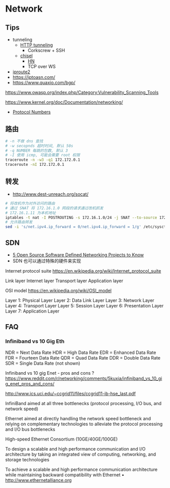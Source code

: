 # Network

## Tips
* tunneling
  * [HTTP tunneling](https://wiki.archlinux.org/index.php/HTTP_tunneling)
    * Corkscrew + SSH
  * [chisel](https://github.com/jpillora/chisel)
    * [HN](https://news.ycombinator.com/item?id=13957242)
    * TCP over WS
* [iproute2](https://pkgs.alpinelinux.org/contents?branch=v3.6&name=iproute2&arch=x86_64&repo=main)
* https://iptoasn.com/
* https://www.quaxio.com/bgp/


https://www.owasp.org/index.php/Category:Vulnerability_Scanning_Tools

https://www.kernel.org/doc/Documentation/networking/


* [Protocol Numbers](https://www.iana.org/assignments/protocol-numbers/protocol-numbers.xhtml)

## 路由
```bash
# -n 不做 dns 查找
# -w secopnds 超时时间, 默认 50s
# -q NUMBER 每跳的包数, 默认 3
# -I 使用 icmp, 可能会需要 root 权限
traceroute -n -w3 -q1 172.172.0.1
traceroute -nI 172.172.0.1
```

## 转发

* http://www.dest-unreach.org/socat/

```bash
# 将改机作为对外访问的路由
# 通过 SNAT 将 172.16.1.0 网段的请求通过改机抓发
# 172.16.1.11 为本机地址
iptables -t nat -I POSTROUTING -s 172.16.1.0/24 -j SNAT --to-source 172.16.1.11
# 允许路由转发
sed -i 's/net.ipv4.ip_forward = 0/net.ipv4.ip_forward = 1/g' /etc/sysctl.conf;sysctl -p
```

## SDN
* [5 Open Source Software Defined Networking Projects to Know](https://www.linux.com/news/open-cloud-report/2016/5-open-source-software-defined-networking-projects-know)
* SDN 也可以通过特殊的硬件来实现


Internet protocol suite
https://en.wikipedia.org/wiki/Internet_protocol_suite

Link layer
Internet layer
Transport layer
Application layer


OSI model
https://en.wikipedia.org/wiki/OSI_model

Layer 1: Physical Layer
Layer 2: Data Link Layer
Layer 3: Network Layer
Layer 4: Transport Layer
Layer 5: Session Layer
Layer 6: Presentation Layer
Layer 7: Application Layer

## FAQ

### Infiniband vs 10 Gig Eth

NDR = Next Data Rate
HDR = High Data Rate
EDR = Enhanced Data Rate
FDR = Fourteen Data Rate
QDR = Quad Data Rate
DDR = Double Data Rate
SDR = Single Data Rate (not shown)

Infiniband vs 10 gig Enet - pros and cons ?
https://www.reddit.com/r/networking/comments/5kuxia/infiniband_vs_10_gig_enet_pros_and_cons/

http://www.ics.uci.edu/~ccgrid11/files/ccgrid11-ib-hse_last.pdf

InfiniBand aimed at all three bottlenecks (protocol
processing, I/O bus, and network speed)

Ethernet aimed at directly handling the network speed
bottleneck and relying on complementary technologies to
alleviate the protocol processing and I/O bus bottlenecks


High-speed Ethernet Consortium (10GE/40GE/100GE)


To design a scalable and high performance communication
and I/O architecture by taking an integrated view of computing,
networking, and storage technologies

To achieve a scalable and high performance
communication architecture while maintaining backward
compatibility with Ethernet
• http://www.ethernetalliance.org
